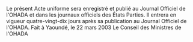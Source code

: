 Le présent Acte uniforme sera enregistré et publié au Journal Officiel de l'OHADA et dans les journaux officiels des
États Parties. Il entrera en vigueur quatre-vingt-dix jours après sa publication au Journal Officiel de l'OHADA.
Fait à Yaoundé, le 22 mars 2003
Le Conseil des Ministres de l'OHADA